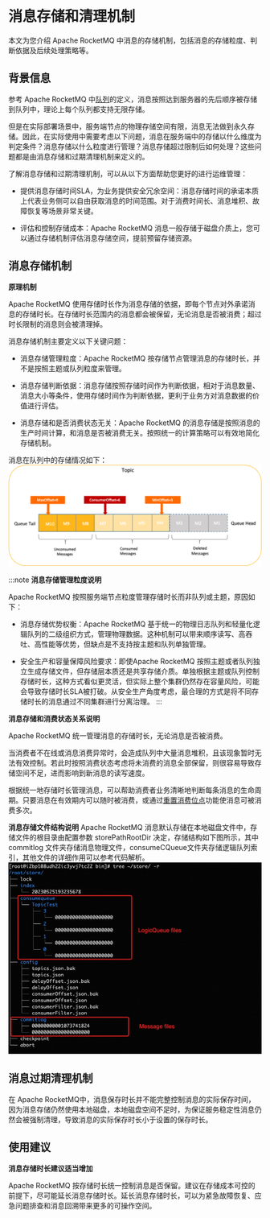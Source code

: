 # 消息存储和清理机制

本文为您介绍 Apache RocketMQ 中消息的存储机制，包括消息的存储粒度、判断依据及后续处理策略等。

## 背景信息

参考 Apache RocketMQ 中[队列](../03-domainModel/03messagequeue.md)的定义，消息按照达到服务器的先后顺序被存储到队列中，理论上每个队列都支持无限存储。

但是在实际部署场景中，服务端节点的物理存储空间有限，消息无法做到永久存储。因此，在实际使用中需要考虑以下问题，消息在服务端中的存储以什么维度为判定条件？消息存储以什么粒度进行管理？消息存储超过限制后如何处理？这些问题都是由消息存储和过期清理机制来定义的。

了解消息存储和过期清理机制，可以从以下方面帮助您更好的进行运维管理：

* 提供消息存储时间SLA，为业务提供安全冗余空间：消息存储时间的承诺本质上代表业务侧可以自由获取消息的时间范围。对于消费时间长、消息堆积、故障恢复等场景非常关键。

* 评估和控制存储成本：Apache RocketMQ 消息一般存储于磁盘介质上，您可以通过存储机制评估消息存储空间，提前预留存储资源。




## 消息存储机制 


**原理机制**

Apache RocketMQ 使用存储时长作为消息存储的依据，即每个节点对外承诺消息的存储时长。在存储时长范围内的消息都会被保留，无论消息是否被消费；超过时长限制的消息则会被清理掉。

消息存储机制主要定义以下关键问题：

* 消息存储管理粒度：Apache RocketMQ 按存储节点管理消息的存储时长，并不是按照主题或队列粒度来管理。

* 消息存储判断依据：消息存储按照存储时间作为判断依据，相对于消息数量、消息大小等条件，使用存储时间作为判断依据，更利于业务方对消息数据的价值进行评估。

* 消息存储和是否消费状态无关：Apache RocketMQ 的消息存储是按照消息的生产时间计算，和消息是否被消费无关。按照统一的计算策略可以有效地简化存储机制。


消息在队列中的存储情况如下：![消息存储](../picture/v5/cleanpolicy.png)

:::note 
**消息存储管理粒度说明**

Apache RocketMQ 按照服务端节点粒度管理存储时长而非队列或主题，原因如下：

* 消息存储优势权衡：Apache RocketMQ 基于统一的物理日志队列和轻量化逻辑队列的二级组织方式，管理物理数据。这种机制可以带来顺序读写、高吞吐、高性能等优势，但缺点是不支持按主题和队列单独管理。

* 安全生产和容量保障风险要求：即使Apache RocketMQ 按照主题或者队列独立生成存储文件，但存储层本质还是共享存储介质。单独根据主题或队列控制存储时长，这种方式看似更灵活，但实际上整个集群仍然存在容量风险，可能会导致存储时长SLA被打破。从安全生产角度考虑，最合理的方式是将不同存储时长的消息通过不同集群进行分离治理。
:::

**消息存储和消费状态关系说明**

Apache RocketMQ 统一管理消息的存储时长，无论消息是否被消费。

当消费者不在线或消息消费异常时，会造成队列中大量消息堆积，且该现象暂时无法有效控制。若此时按照消费状态考虑将未消费的消息全部保留，则很容易导致存储空间不足，进而影响到新消息的读写速度。

根据统一地存储时长管理消息，可以帮助消费者业务清晰地判断每条消息的生命周期。只要消息在有效期内可以随时被消费，或通过[重置消费位点](./09consumerprogress.md)功能使消息可被消费多次。

**消息存储文件结构说明**
 Apache RocketMQ 消息默认存储在本地磁盘文件中，存储文件的根目录由配置参数 storePathRootDir 决定，存储结构如下图所示，其中 commitlog 文件夹存储消息物理文件，consumeCQueue文件夹存储逻辑队列索引，其他文件的详细作用可以参考代码解析。
![消息存储](../picture/store.jpg)

## 消息过期清理机制

在 Apache RocketMQ中，消息保存时长并不能完整控制消息的实际保存时间，因为消息存储仍然使用本地磁盘，本地磁盘空间不足时，为保证服务稳定性消息仍然会被强制清理，导致消息的实际保存时长小于设置的保存时长。

## 使用建议 


**消息存储时长建议适当增加**

Apache RocketMQ 按存储时长统一控制消息是否保留。建议在存储成本可控的前提下，尽可能延长消息存储时长。延长消息存储时长，可以为紧急故障恢复、应急问题排查和消息回溯带来更多的可操作空间。

